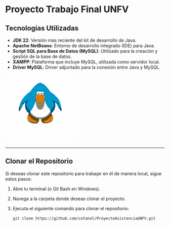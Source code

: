 # Proyecto Trabajo Final UNFV

## Tecnologías Utilizadas
- **JDK 22**: Versión más reciente del kit de desarrollo de Java.
- **Apache NetBeans**: Entorno de desarrollo integrado (IDE) para Java.
- **Script SQL para Base de Datos (MySQL)**: Utilizado para la creación y gestión de la base de datos.
- **XAMPP**: Plataforma que incluye MySQL, utilizada como servidor local.
- **Driver MySQL**: Driver adjuntado para la conexión entre Java y MySQL.

![Pinguino Bailarín](PinguinoBailarin.gif)

---

## Clonar el Repositorio

Si deseas clonar este repositorio para trabajar en él de manera local, sigue estos pasos:

1. Abre tu terminal (o Git Bash en Windows).
2. Navega a la carpeta donde deseas clonar el proyecto.
3. Ejecuta el siguiente comando para clonar el repositorio:

   ```bash
   git clone https://github.com/cotanol/ProyectoAsistenciaUNFV.git
   ```
